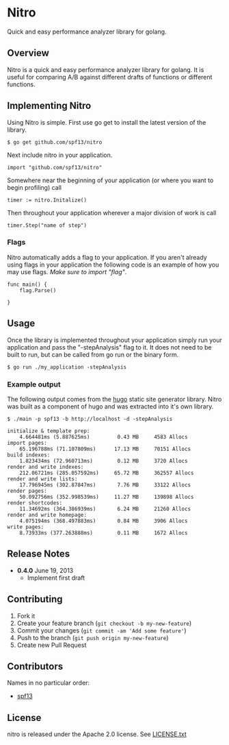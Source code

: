 # Nitro

Quick and easy performance analyzer library for golang.

## Overview

Nitro is a quick and easy performance analyzer library for golang.
It is useful for comparing A/B against different drafts of functions
or different functions.

## Implementing Nitro

Using Nitro is simple. First use go get to install the latest version
of the library.

    $ go get github.com/spf13/nitro

Next include nitro in your application.

    import "github.com/spf13/nitro"

Somewhere near the beginning of your application (or where you want to
begin profiling) call

    timer := nitro.Initalize()

Then throughout your application wherever a major division of work is
call 

    timer.Step("name of step")

### Flags

Nitro automatically adds a flag to your application. If you aren't already
using flags in your application the following code is an example of how you
may use flags. *Make sure to import "flag"*.

    func main() {
        flag.Parse()

    }

## Usage

Once the library is implemented throughout your application simply run your
application and pass the "-stepAnalysis" flag to it. It does not need to be 
built to run, but can be called from go run or the binary form.

    $ go run ./my_application -stepAnalysis

### Example output
The following output comes from the [hugo](http://github.com/spf13/hugo) static site generator library.  Nitro was built as a component of hugo and was extracted into it's own library.

    $ ./main -p spf13 -b http://localhost -d -stepAnalysis

    initialize & template prep:
        4.664481ms (5.887625ms)	        0.43 MB 	4583 Allocs
    import pages:
        65.196788ms (71.107809ms)	   17.13 MB 	70151 Allocs
    build indexes:
        1.823434ms (72.960713ms)	    0.12 MB 	3720 Allocs
    render and write indexes:
        212.06721ms (285.057592ms)	   65.72 MB 	362557 Allocs
    render and write lists:
        17.796945ms (302.87847ms)	    7.76 MB 	33122 Allocs
    render pages:
        50.092756ms (352.998539ms)	   11.27 MB 	139898 Allocs
    render shortcodes:
        11.34692ms (364.386939ms)	    6.24 MB 	21260 Allocs
    render and write homepage:
        4.075194ms (368.497883ms)	    0.84 MB 	3906 Allocs
    write pages:
        8.73933ms (377.263888ms)	    0.11 MB 	1672 Allocs

## Release Notes

* **0.4.0** June 19, 2013
  * Implement first draft

## Contributing

1. Fork it
2. Create your feature branch (`git checkout -b my-new-feature`)
3. Commit your changes (`git commit -am 'Add some feature'`)
4. Push to the branch (`git push origin my-new-feature`)
5. Create new Pull Request

## Contributors

Names in no particular order:

* [spf13](https://github.com/spf13)

## License

nitro is released under the Apache 2.0 license. See [LICENSE.txt](https://github.com/spf13/nitro/blob/master/LICENSE.txt)
